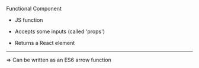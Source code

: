Functional Component

- JS function

- Accepts some inputs (called 'props')

- Returns a React element

-----------------------------------
=> Can be written as an ES6 arrow function